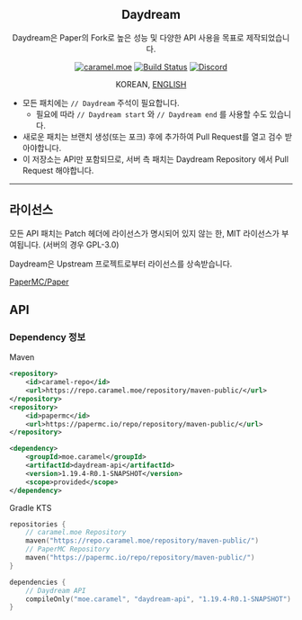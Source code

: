 <div align="center">

## Daydream

<p>Daydream은 Paper의 Fork로 높은 성능 및 다양한 API 사용을 목표로 제작되었습니다.</p>

[![caramel.moe](https://img.shields.io/badge/made%20by.-caramel.moe-red)](https://caramel.moe)
[![Build Status](https://img.shields.io/github/actions/workflow/status/LemonCaramel/Daydream-API/daydream-api-build-1.19.yml)](https://github.com/LemonCaramel/Daydream-API/actions/workflows/daydream-api-build-1.19.yml)
[![Discord](https://img.shields.io/discord/534586842079821824.svg?label=use%20server&logo=discord&logoColor=ffffff&color=7389D8&labelColor=6A7EC2)](https://discord.gg/f9qGtYF)

KOREAN, [ENGLISH](README_EN.md)

</div>

- 모든 패치에는 `// Daydream` 주석이 필요합니다.
    - 필요에 따라 `// Daydream start` 와 `// Daydream end` 를 사용할 수도 있습니다.
- 새로운 패치는 브랜치 생성(또는 포크) 후에 추가하여 Pull Request를 열고 검수 받아야합니다.
- 이 저장소는 API만 포함되므로, 서버 측 패치는 Daydream Repository 에서 Pull Request 해야합니다.

---

## 라이선스

모든 API 패치는 Patch 헤더에 라이선스가 명시되어 있지 않는 한, MIT 라이선스가 부여됩니다. (서버의 경우 GPL-3.0)

Daydream은 Upstream 프로젝트로부터 라이선스를 상속받습니다.

[PaperMC/Paper](https://github.com/PaperMC/Paper)

## API

### Dependency 정보
Maven
```xml
<repository>
    <id>caramel-repo</id>
    <url>https://repo.caramel.moe/repository/maven-public/</url>
</repository>
<repository>
    <id>papermc</id>
    <url>https://papermc.io/repo/repository/maven-public/</url>
</repository>

<dependency>
    <groupId>moe.caramel</groupId>
    <artifactId>daydream-api</artifactId>
    <version>1.19.4-R0.1-SNAPSHOT</version>
    <scope>provided</scope>
</dependency>
```

Gradle KTS
```kotlin
repositories {
    // caramel.moe Repository
    maven("https://repo.caramel.moe/repository/maven-public/")
    // PaperMC Repository
    maven("https://papermc.io/repo/repository/maven-public/")
}

dependencies {
    // Daydream API
    compileOnly("moe.caramel", "daydream-api", "1.19.4-R0.1-SNAPSHOT")
}
```

